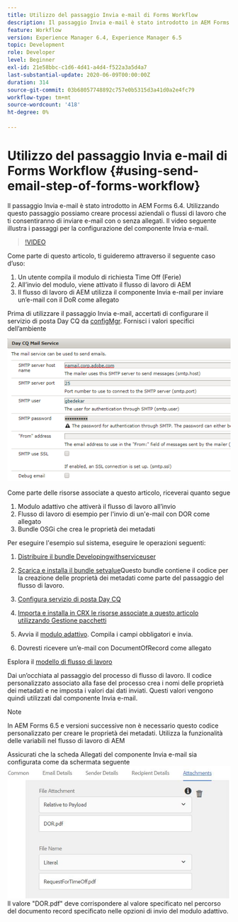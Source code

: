 ```yaml
---
title: Utilizzo del passaggio Invia e-mail di Forms Workflow
description: Il passaggio Invia e-mail è stato introdotto in AEM Forms 6.4. Utilizzando questo passaggio possiamo creare processi aziendali o flussi di lavoro che ti consentiranno di inviare e-mail con o senza allegati. Il video seguente illustra i passaggi per la configurazione del componente Invia e-mail
feature: Workflow
version: Experience Manager 6.4, Experience Manager 6.5
topic: Development
role: Developer
level: Beginner
exl-id: 21e58bbc-c1d6-4d41-a4d4-f522a3a5d4a7
last-substantial-update: 2020-06-09T00:00:00Z
duration: 314
source-git-commit: 03b68057748892c757e0b5315d3a41d0a2e4fc79
workflow-type: tm+mt
source-wordcount: '418'
ht-degree: 0%

---
```


# Utilizzo del passaggio Invia e-mail di Forms Workflow {#using-send-email-step-of-forms-workflow}

Il passaggio Invia e-mail è stato introdotto in AEM Forms 6.4. Utilizzando questo passaggio possiamo creare processi aziendali o flussi di lavoro che ti consentiranno di inviare e-mail con o senza allegati. Il video seguente illustra i passaggi per la configurazione del componente Invia e-mail.

>[!VIDEO](https://video.tv.adobe.com/v/21499?quality=12&learn=on)

Come parte di questo articolo, ti guideremo attraverso il seguente caso d’uso:

1. Un utente compila il modulo di richiesta Time Off (Ferie)
1. All’invio del modulo, viene attivato il flusso di lavoro di AEM
1. Il flusso di lavoro di AEM utilizza il componente Invia e-mail per inviare un’e-mail con il DoR come allegato

Prima di utilizzare il passaggio Invia e-mail, accertati di configurare il servizio di posta Day CQ da [configMgr](http://localhost:4502/system/console/configMgr). Fornisci i valori specifici dell’ambiente

![Configura servizio di posta Day CQ](assets/mailservice.png)

Come parte delle risorse associate a questo articolo, riceverai quanto segue

1. Modulo adattivo che attiverà il flusso di lavoro all’invio
1. Flusso di lavoro di esempio per l&#39;invio di un&#39;e-mail con DOR come allegato
1. Bundle OSGi che crea le proprietà dei metadati

Per eseguire l&#39;esempio sul sistema, eseguire le operazioni seguenti:

1. [Distribuire il bundle Developingwithserviceuser](/help/forms/assets/common-osgi-bundles/DevelopingWithServiceUser.jar)

1. [Scarica e installa il bundle setvalue](/help/forms/assets/common-osgi-bundles/SetValueApp.core-1.0-SNAPSHOT.jar)Questo bundle contiene il codice per la creazione delle proprietà dei metadati come parte del passaggio del flusso di lavoro.
1. [Configura servizio di posta Day CQ](https://helpx.adobe.com/experience-manager/6-5/sites/administering/using/notification.html)
1. [Importa e installa in CRX le risorse associate a questo articolo utilizzando Gestione pacchetti](assets/emaildoraemformskt.zip)
1. Avvia il [modulo adattivo](http://localhost:4502/content/dam/formsanddocuments/helpx/timeoffrequestform/jcr:content?wcmmode=disabled). Compila i campi obbligatori e invia.
1. Dovresti ricevere un’e-mail con DocumentOfRecord come allegato

Esplora il [modello di flusso di lavoro](http://localhost:4502/editor.html/conf/global/settings/workflow/models/emaildor.html)

Dai un’occhiata al passaggio del processo di flusso di lavoro. Il codice personalizzato associato alla fase del processo crea i nomi delle proprietà dei metadati e ne imposta i valori dai dati inviati. Questi valori vengono quindi utilizzati dal componente Invia e-mail.

>[!NOTE]
>
>In AEM Forms 6.5 e versioni successive non è necessario questo codice personalizzato per creare le proprietà dei metadati. Utilizza la funzionalità delle variabili nel flusso di lavoro di AEM

Assicurati che la scheda Allegati del componente Invia e-mail sia configurata come da schermata seguente
![Invia allegato e-mail](assets/sendemailcomponentconfigure.jpg)Il valore &quot;DOR.pdf&quot; deve corrispondere al valore specificato nel percorso del documento record specificato nelle opzioni di invio del modulo adattivo.
